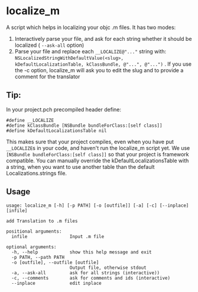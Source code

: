 # localize_m

A script which helps in localizing your objc .m files. It has two modes:

1. Interactively parse your file, and ask for each string whether it should be localized  ( `--ask-all` option)
2. Parse your file and replace each `__LOCALIZE@"..."` string with:
   `NSLocalizedStringWithDefaultValue(<slug>, kDefaultLocalizationTable, kClassBundle, @"...", @"...")` .
   If you use the -c option, localize_m will ask you to edit the slug and to provide a comment for the translator

## Tip:
In your project.pch precompiled header define:
```
#define __LOCALIZE
#define kClassBundle [NSBundle bundleForClass:[self class]]
#define kDefaultLocalizationsTable nil
```

This makes sure that your project compiles, even when you have put `__LOCALIZE`s in your code, and haven't run the localize_m script yet. We use `[NSBundle bundleForClass:[self class]]` so that your project is framework compatible. You can manually override the kDefaultLocalizationsTable with a string, when you want to use another table than the default Localizations.strings file.


## Usage

```
usage: localize_m [-h] [-p PATH] [-o [outfile]] [-a] [-c] [--inplace] [infile]

add Translation to .m files

positional arguments:
  infile                Input .m file

optional arguments:
  -h, --help            show this help message and exit
  -p PATH, --path PATH
  -o [outfile], --outfile [outfile]
                        Output file, otherwise stdout
  -a, --ask-all         ask for all strings (interactive))
  -c, --comments        ask for comments and ids (interactive)
  --inplace             edit inplace
```

